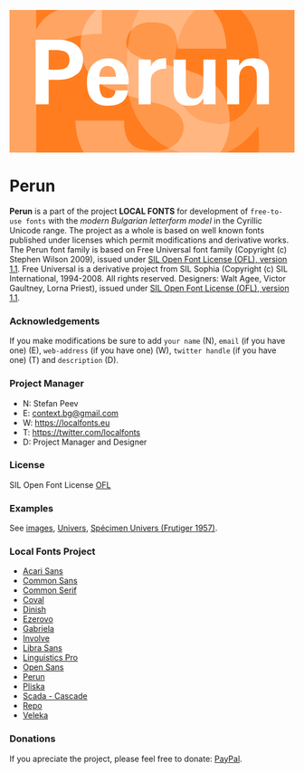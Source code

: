 ![Sample Image](/images/Perun_950x475_01.png)

# Perun
**Perun** is a part of the project **LOCAL FONTS** for development of <code>free-to-use fonts</code> with the *modern Bulgarian letterform model* in the Cyrillic Unicode range. The project as a whole is based on well known fonts published under licenses which permit modifications and derivative works.
The Perun font family is based on Free Universal font family (Copyright (c) Stephen Wilson 2009), issued under [SIL Open Font License (OFL), version 1.1](http://scripts.sil.org/ofl). Free Universal is a derivative project from SIL Sophia (Copyright (c) SIL International, 1994-2008. All rights reserved. Designers: Walt Agee, Victor Gaultney, Lorna Priest), issued under [SIL Open Font License (OFL), version 1.1](http://scripts.sil.org/ofl).

### Acknowledgements

If you make modifications be sure to add <code>your name</code> (N), <code>email</code> (if you have one) (E), <code>web-address</code> (if you have one) (W), <code>twitter handle</code> (if you have one) (T) and <code>description</code> (D).

### Project Manager

+ N: Stefan Peev
+ E: context.bg@gmail.com
+ W: https://localfonts.eu
+ T: https://twitter.com/localfonts
+ D: Project Manager and Designer

### License

SIL Open Font License [OFL](documentation/OFL.txt)

### Examples

See [images](/images/), [Univers](Univers.md), [Spécimen Univers (Frutiger 1957)](https://github.com/StefanPeev/Perun/blob/master/images/Sp%C3%A9cimen%20Univers%20(Frutiger%201957).md).

### Local Fonts Project

+ [Acari Sans](https://github.com/StefanPeev/acari-sans/tree/local) 
+ [Common Sans](https://github.com/StefanPeev/Common-Sans)  
+ [Common Serif](https://github.com/StefanPeev/Common-Serif)  
+ [Coval](https://github.com/StefanPeev/coval)  
+ [Dinish](https://github.com/StefanPeev/dinish/tree/cyrillic)  
+ [Ezerovo](https://github.com/StefanPeev/Ezerovo)  
+ [Gabriela](https://github.com/StefanPeev/Gabriela)  
+ [Involve](https://github.com/StefanPeev/Involve)  
+ [Libra Sans](https://github.com/StefanPeev/Libra-Sans)  
+ [Linguistics Pro](https://github.com/StefanPeev/Linguistics-Pro)  
+ [Open Sans](https://github.com/StefanPeev/opensans/tree/local)  
+ [Perun](https://github.com/StefanPeev/Perun)  
+ [Pliska](https://github.com/StefanPeev/Pliska)  
+ [Scada - Cascade](https://github.com/StefanPeev/Scada-Cascade/tree/local)  
+ [Repo](https://github.com/StefanPeev/Repo)  
+ [Veleka](https://github.com/StefanPeev/Veleka)  

### Donations

If you apreciate the project, please feel free to donate: [PayPal](https://www.paypal.me/localfonts).
